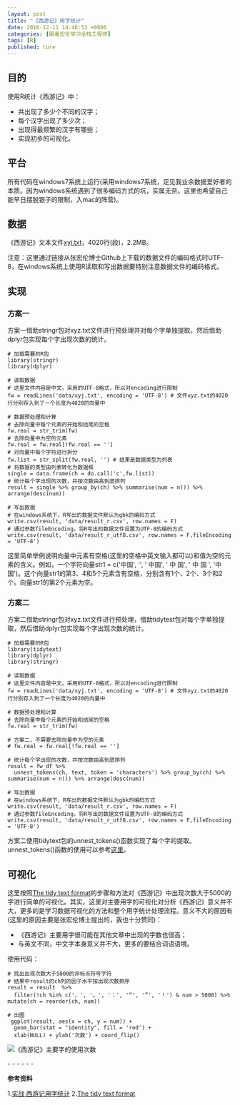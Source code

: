 ```yaml
---
layout: post
title: "《西游记》用字统计"
date: 2016-12-11 14:48:53 +0800
categories: [跟着宏伦学习全栈工程师]
tags: [R]
published: ture
---
```


## 目的

使用R统计《西游记》中：

* 共出现了多少个不同的汉字；
* 每个汉字出现了多少次；
* 出现得最频繁的汉字有哪些；
* 实现初步的可视化。

##  平台

所有代码在windows7系统上运行(采用windows7系统，足见我业余数据爱好者的本质。因为windows系统遇到了很多编码方式的坑，实属无奈。这里也希望自己能早日摆脱银子的限制，入mac的阵营)。

## 数据

《西游记》文本文件[xyj.txt](https://github.com/Honlan/fullstack-data-engineer/blob/master/data/xyj.txt)，4020行(段)，2.2MB。

注意：这里通过链接从张宏伦博士Github上下载的数据文件的编码格式时UTF-8，在windows系统上使用R读取和写出数据要特别注意数据文件的编码格式。

## 实现

### 方案一

方案一借助stringr包对xyz.txt文件进行预处理并对每个字单独提取，然后借助dplyr包实现每个字出现次数的统计。

```
# 加载需要的R包
library(stringr)
library(dplyr)

# 读取数据
# 这里文件内容是中文，采用的UTF-8格式，所以对encoding进行限制
fw = readLines('data/xyj.txt', encoding = 'UTF-8') # 文件xyz.txt的4020行分别存入到了一个长度为4020的向量中

# 数据预处理和计算
# 去除向量中每个元素的开始和结尾的空格
fw.real = str_trim(fw)
# 去除向量中为空的元素
fw.real = fw.real[!fw.real == '']
# 对向量中每个字符进行拆分
fw.list = str_split(fw.real, '') # 结果是数据类型为列表
# 将数据的类型由列表转化为数据框
single = data.frame(ch = do.call('c',fw.list))
# 统计每个字出现的次数，并按次数由高到底排列
result = single %>% group_by(ch) %>% summarise(num = n()) %>% arrange(desc(num))

# 写出数据
# 在windows系统下，R写出的数据文件默认为gbk的编码方式
write.csv(result, 'data/result_r.csv', row.names = F)
# 通过参数fileEncoding，将R写出的数据文件设置为UTF-8的编码方式
write.csv(result, 'data/result_r_utf8.csv', row.names = F,fileEncoding = 'UTF-8')

```

这里简单举例说明向量中元素有空格(这里的空格中英文输入都可以)和值为空的元素的含义。例如，一个字符向量str1 = c('中国', '', ' 中国', ' 中 国', ' 中 国 ', '中 国')。这个向量str1的第3、4和5个元素含有空格，分别含有1个、2个、3个和2个。向量str1的第2个元素为空。

### 方案二

方案二借助stringr包对xyz.txt文件进行预处理，借助tidytest包对每个字单独提取，然后借助dplyr包实现每个字出现次数的统计。

```
# 加载需要的R包
library(tidytext)
library(dplyr)
library(stringr)

# 读取数据
# 这里文件内容是中文，采用的UTF-8格式，所以对encoding进行限制
fw = readLines('data/xyj.txt', encoding = 'UTF-8') # 文件xyz.txt的4020行分别存入到了一个长度为4020的向量中

# 数据预处理和计算
# 去除向量中每个元素的开始和结尾的空格
fw.real = str_trim(fw)

# 方案二，不需要去除向量中为空的元素
# fw.real = fw.real[!fw.real == '']

# 统计每个字出现的次数，并按次数由高到底排列
result = fw_df %>%
  unnest_tokens(ch, text, token = 'characters') %>% group_by(ch) %>% summarise(num = n()) %>% arrange(desc(num))

# 写出数据
# 在windows系统下，R写出的数据文件默认为gbk的编码方式
write.csv(result, 'data/result_r.csv', row.names = F)
# 通过参数fileEncoding，将R写出的数据文件设置为UTF-8的编码方式
write.csv(result, 'data/result_r_utf8.csv', row.names = F,fileEncoding = 'UTF-8')
```

方案二使用tidytext包的unnest_tokens()函数实现了每个字的提取。unnest_tokens()函数的使用可以参考[这里](http://tidytextmining.com/tidytext.html)。

## 可视化

这里按照[The tidy text format](http://tidytextmining.com/tidytext.html)的步骤和方法对《西游记》中出现次数大于5000的字进行简单的可视化。其实，这里对主要用字的可视化对分析《西游记》意义并不大，更多的是学习数据可视化的方法和整个用字统计处理流程。意义不大的原因有(这里的原因主要是张宏伦博士提出的，我也十分赞同)：

* 《西游记》主要用字很可能在其他文章中出现的字数也很高；
* 与英文不同，中文字本身意义并不大，更多的要结合词语语境。

使用代码：

```
# 找出出现次数大于5000的非标点符号字符
# 结果中result的ch列的因子水平按出现次数排序
result = result  %>%
  filter(!ch %in% c('，', '。', '：', '“', '”', '！') & num > 5000) %>% mutate(ch = reorder(ch, num))

# 出图
 ggplot(result, aes(x = ch, y = num)) +
  geom_bar(stat = "identity", fill = 'red') +
  xlab(NULL) + ylab('次数') + coord_flip()
```



![《西游记》主要字的使用次数](http://xukuang.github.io/blog/images/xiyouji.png)

\- - - - - -

**参考资料**

1.[实战 西游记用字统计](http://note.youdao.com/share/?id=2155cf875395e84d92ef80baeae7c3c0&type=notebook#/WEB1698bd01c81e44217f2ffad1f7a3fd83)
2.[The tidy text format](http://tidytextmining.com/tidytext.html) ​